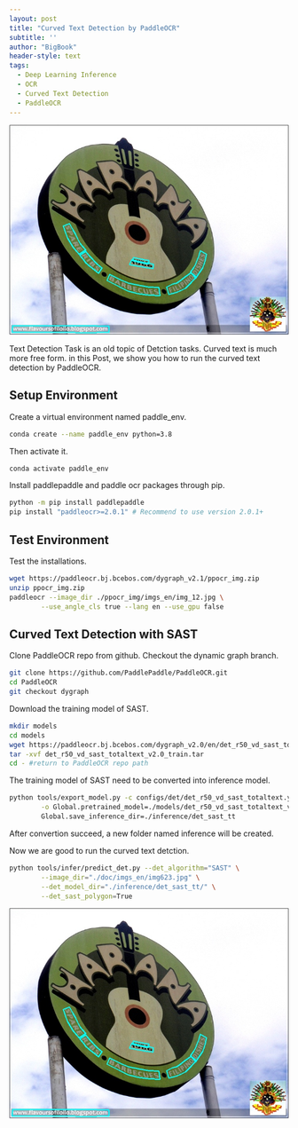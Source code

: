 ```yaml
---
layout: post
title: "Curved Text Detection by PaddleOCR"
subtitle: ''
author: "BigBook"
header-style: text
tags:
  - Deep Learning Inference
  - OCR
  - Curved Text Detection
  - PaddleOCR
---
```


![Detection Result](/img/in-post/curved_text_paddleocr/det_res_img623.jpg)

Text Detection Task is an old topic of Detction tasks. Curved text is much more free form. in this Post, we show you how to run the curved text detection by PaddleOCR.

## Setup Environment  

Create a virtual environment named paddle_env.

```bash
conda create --name paddle_env python=3.8
```

Then activate it.

```bash
conda activate paddle_env 
```

Install paddlepaddle and paddle ocr packages through pip.

```bash
python -m pip install paddlepaddle
pip install "paddleocr>=2.0.1" # Recommend to use version 2.0.1+
```

## Test Environment 

Test the installations.

```bash
wget https://paddleocr.bj.bcebos.com/dygraph_v2.1/ppocr_img.zip
unzip ppocr_img.zip
paddleocr --image_dir ./ppocr_img/imgs_en/img_12.jpg \
        --use_angle_cls true --lang en --use_gpu false
```

## Curved Text Detection with SAST

Clone PaddleOCR repo from github. Checkout the dynamic graph branch.

```bash
git clone https://github.com/PaddlePaddle/PaddleOCR.git
cd PaddleOCR
git checkout dygraph
```

Download the training model of SAST.

```bash
mkdir models
cd models
wget https://paddleocr.bj.bcebos.com/dygraph_v2.0/en/det_r50_vd_sast_totaltext_v2.0_train.tar
tar -xvf det_r50_vd_sast_totaltext_v2.0_train.tar
cd - #return to PaddleOCR repo path
```

The training model of SAST need to be converted into inference model.

```bash
python tools/export_model.py -c configs/det/det_r50_vd_sast_totaltext.yml \
        -o Global.pretrained_model=./models/det_r50_vd_sast_totaltext_v2.0_train/best_accuracy \
        Global.save_inference_dir=./inference/det_sast_tt
```

After convertion succeed, a new folder named inference will be created. 

Now we are good to run the curved text detction.

```bash
python tools/infer/predict_det.py --det_algorithm="SAST" \
        --image_dir="./doc/imgs_en/img623.jpg" \
        --det_model_dir="./inference/det_sast_tt/" \
        --det_sast_polygon=True
```

![Detection Result](/img/in-post/curved_text_paddleocr/det_res_img623.jpg)
